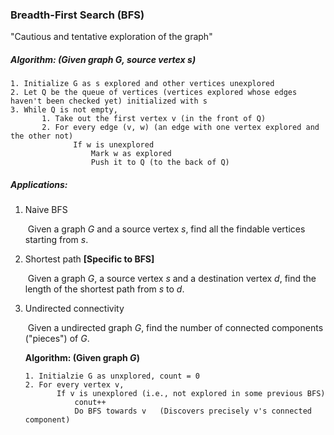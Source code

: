 ### Breadth-First Search (BFS)

"Cautious and tentative exploration of the graph"

##### Algorithm: (Given graph $G$, source vertex $s$)

```
1. Initialize G as s explored and other vertices unexplored
2. Let Q be the queue of vertices (vertices explored whose edges haven't been checked yet) initialized with s
3. While Q is not empty,
       1. Take out the first vertex v (in the front of Q)
       2. For every edge (v, w) (an edge with one vertex explored and the other not)
              If w is unexplored
                  Mark w as explored
                  Push it to Q (to the back of Q)
```



##### Applications:

1. Naive BFS

   ​	Given a graph $G$ and a source vertex $s$, find all the findable vertices starting from $s$.

2. Shortest path   **[Specific to BFS]**

   ​	Given a graph $G$, a source vertex $s$ and a destination vertex $d$, find the length of the shortest path from $s$ to $d$.

3. Undirected connectivity

   ​	Given a undirected graph $G$, find the number of connected components ("pieces") of $G$.

   **Algorithm: (Given graph $G$)**

   ```
   1. Initialzie G as unxplored, count = 0
   2. For every vertex v,
          If v is unexplored (i.e., not explored in some previous BFS)
              conut++
              Do BFS towards v   (Discovers precisely v's connected component)
   ```



